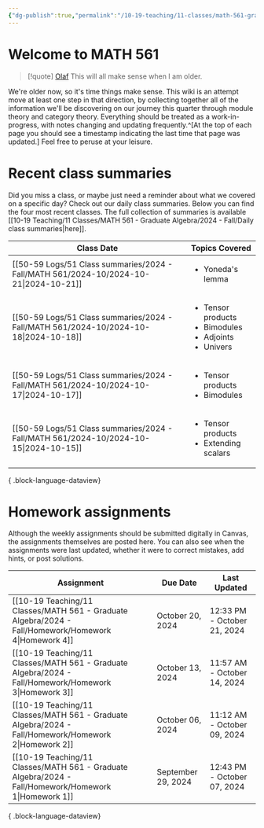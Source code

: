 ```yaml
---
{"dg-publish":true,"permalink":"/10-19-teaching/11-classes/math-561-graduate-algebra/2024-fall/math-561-home/","updated":"2024-09-30T19:46:19-07:00"}
---
```


# Welcome to MATH 561

> [!quote] [Olaf](https://en.wikipedia.org/wiki/Olaf_(Frozen))
> This will all make sense when I am older.

We're older now, so it's time things make sense. This wiki is an attempt move at least one step in that direction, by collecting together all of the information we'll be discovering on our journey this quarter through module theory and category theory. Everything should be treated as a work-in-progress, with notes changing and updating frequently.^[At the top of each page you should see a timestamp indicating the last time that page was updated.] Feel free to peruse at your leisure.

# Recent class summaries

Did you miss a class, or maybe just need a reminder about what we covered on a specific day? Check out our daily class summaries. Below you can find the four most recent classes. The full collection of summaries is available [[10-19 Teaching/11 Classes/MATH 561 - Graduate Algebra/2024 - Fall/Daily class summaries\|here]].

| Class Date                                                                               | Topics Covered                                                                       |
| ---------------------------------------------------------------------------------------- | ------------------------------------------------------------------------------------ |
| [[50-59 Logs/51 Class summaries/2024 - Fall/MATH 561/2024-10/2024-10-21\|2024-10-21]] | <ul><li>Yoneda's lemma</li></ul>                                                     |
| [[50-59 Logs/51 Class summaries/2024 - Fall/MATH 561/2024-10/2024-10-18\|2024-10-18]] | <ul><li>Tensor products</li><li>Bimodules</li><li>Adjoints</li><li>Univers</li></ul> |
| [[50-59 Logs/51 Class summaries/2024 - Fall/MATH 561/2024-10/2024-10-17\|2024-10-17]] | <ul><li>Tensor products</li><li>Bimodules</li></ul>                                  |
| [[50-59 Logs/51 Class summaries/2024 - Fall/MATH 561/2024-10/2024-10-15\|2024-10-15]] | <ul><li>Tensor products</li><li>Extending scalars</li></ul>                          |

{ .block-language-dataview}

# Homework assignments

Although the weekly assignments should be submitted digitally in Canvas, the assignments themselves are posted here. You can also see when the assignments were last updated, whether it were to correct mistakes, add hints, or post solutions.

| Assignment                                                                                               | Due Date           | Last Updated                |
| -------------------------------------------------------------------------------------------------------- | ------------------ | --------------------------- |
| [[10-19 Teaching/11 Classes/MATH 561 - Graduate Algebra/2024 - Fall/Homework/Homework 4\|Homework 4]] | October 20, 2024   | 12:33 PM - October 21, 2024 |
| [[10-19 Teaching/11 Classes/MATH 561 - Graduate Algebra/2024 - Fall/Homework/Homework 3\|Homework 3]] | October 13, 2024   | 11:57 AM - October 14, 2024 |
| [[10-19 Teaching/11 Classes/MATH 561 - Graduate Algebra/2024 - Fall/Homework/Homework 2\|Homework 2]] | October 06, 2024   | 11:12 AM - October 09, 2024 |
| [[10-19 Teaching/11 Classes/MATH 561 - Graduate Algebra/2024 - Fall/Homework/Homework 1\|Homework 1]] | September 29, 2024 | 12:43 PM - October 07, 2024 |

{ .block-language-dataview}
